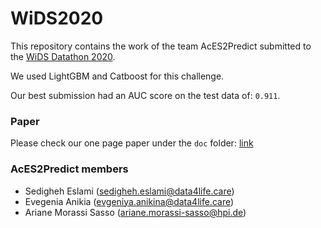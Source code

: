 # WiDS2020
This repository contains the work of the team AcES2Predict submitted to the [WiDS Datathon 2020](https://www.kaggle.com/c/widsdatathon2020). 

We used LightGBM and Catboost for this challenge.

Our best submission had an AUC score on the test data of: `0.911`.

### Paper
Please check our one page paper under the `doc` folder: [link](https://github.com/arianesasso/WiDS2020/blob/master/doc/WIDS_2020.pdf)

### AcES2Predict members
* Sedigheh Eslami (sedigheh.eslami@data4life.care)
* Evegenia Anikia (evgeniya.anikina@data4life.care)
* Ariane Morassi Sasso (ariane.morassi-sasso@hpi.de)
